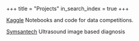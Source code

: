 +++
title =  "Projects"
in_search_index = true
+++

[Kaggle](https://www.kaggle.com/has5an) Notebooks and code for data competitions.

[Symsantech](https://symsantech.com/) Ultrasound image based diagnosis 

